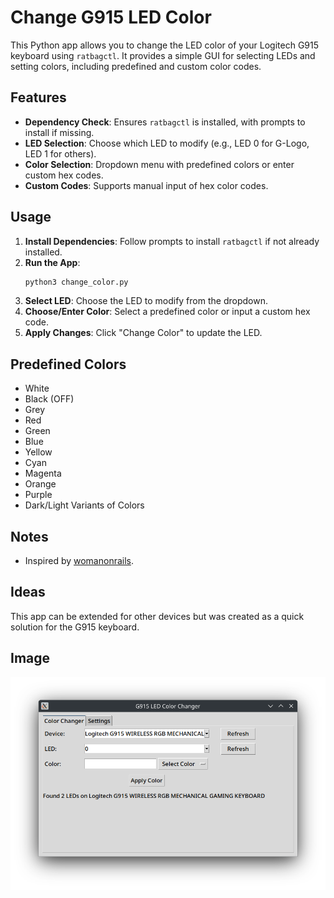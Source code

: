 # Change G915 LED Color

This Python app allows you to change the LED color of your Logitech G915 keyboard using `ratbagctl`. It provides a simple GUI for selecting LEDs and setting colors, including predefined and custom color codes.

## Features
- **Dependency Check**: Ensures `ratbagctl` is installed, with prompts to install if missing.
- **LED Selection**: Choose which LED to modify (e.g., LED 0 for G-Logo, LED 1 for others).
- **Color Selection**: Dropdown menu with predefined colors or enter custom hex codes.
- **Custom Codes**: Supports manual input of hex color codes.

## Usage
1. **Install Dependencies**: Follow prompts to install `ratbagctl` if not already installed.
3. **Run the App**:
   ```bash
   python3 change_color.py
   ```
4. **Select LED**: Choose the LED to modify from the dropdown.
5. **Choose/Enter Color**: Select a predefined color or input a custom hex code.
6. **Apply Changes**: Click "Change Color" to update the LED.

## Predefined Colors
- White
- Black (OFF)
- Grey
- Red
- Green
- Blue
- Yellow
- Cyan
- Magenta
- Orange
- Purple
- Dark/Light Variants of Colors

## Notes
- Inspired by [womanonrails](https://womanonrails.com/logitech-g915-tkl).

## Ideas
This app can be extended for other devices but was created as a quick solution for the G915 keyboard.

## Image
![Image](2025-03-25-1742921990.png)
